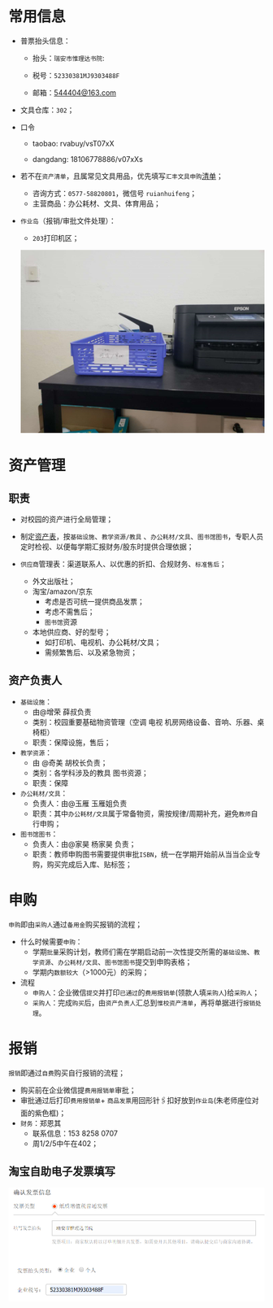 # 常用信息

- 普票抬头信息：
  - 抬头：`瑞安市惟理达书院`: 
  - 税号：`52330381MJ9303488F`

  - 邮箱：544404@163.com

- 文具仓库：`302`；

- 口令

  - taobao: rvabuy/vsT07xX

  - dangdang: 18106778886/v07xXs

- 若不在`资产清单`，且属常见文具用品，优先填写`汇丰文具申购`[清单](https://shimo.im/sheet/UFae1MU8GmUXUKeu/3bjMr)；

  - 咨询方式：`0577-58820801`，微信号 `ruianhuifeng`；
  - 主营商品：办公耗材、文具、体育用品；

- `作业岛`（报销/审批文件处理）：

  - `203`打印机区；

  ![1555480928579](media/1555480928579.png)

  



# 资产管理

## 职责

- 对校园的资产进行全局管理；

- 制定[资产表](https://docs.qq.com/sheet/DWGNUdFJId0ZxSG9K?tab=BB08J2)，按`基础设施`、`教学资源/教具` 、`办公耗材/文具`、`图书馆图书`，专职人员定时检视、以便每学期汇报财务/股东时提供合理依据；

- `供应商`管理表：渠道联系人、以优惠的折扣、合规财务、`标准售后`；

  - 外文出版社；
  - 淘宝/amazon/京东
    - 考虑是否可统一提供商品发票；
    - 考虑不需售后；
    - `图书馆`资源
  - 本地供应商、好的型号；
    - 如打印机、电视机、办公耗材/文具；
    - 需频繁售后、以及紧急物资；

  



## 资产负责人

  - `基础设施`：
      - 由@增荣 薛叔负责
      - 类别：校园重要基础物资管理（空调 电视 机房网络设备、音响、乐器、桌椅柜）
      - 职责：保障设施，售后；
  - `教学资源`：
      - 由 @奇美 胡校长负责；
      - 类别：各学科涉及的教具 图书资源；
      - 职责：保障
  - `办公耗材/文具`：
      - 负责人：由@玉雁 玉雁姐负责
      - 职责：其中`办公耗材/文具`属于常备物资，需按规律/周期补充，避免`教师`自行申购；
  - `图书馆图书`：
      - 负责人：由@家昊 杨家昊 负责；
      - 职责：教师申购图书需要提供审批`ISBN`，统一在学期开始前从当当企业专购，购买完成后入库、贴标签；



# 申购

`申购`即由`采购人`通过`备用金`购买报销的流程；

- 什么时候需要`申购`：
  - 学期`批量`采购计划，教师们需在学期启动前一次性提交所需的`基础设施`、`教学资源`、`办公耗材/文具`、`图书馆图书`提交到申购表格；
  - 学期内`数额较大`（>1000元）的采购；
- 流程
  - `申购人`：企业微信`提交`并打印`已通过`的`费用报销单`(领款人填`采购人`)给`采购人`；
  - `采购人`：完成`购买`后，由`资产负责人`汇总到`惟校资产清单`，再将单据进行`报销处理`。





# 报销

`报销`即通过`自费`购买自行报销的流程；

- 购买前在企业微信提`费用报销单`审批；
- 审批通过后打印`费用报销单`+ `商品发票`用回形针🖇扣好放到`作业岛`(朱老师座位对面的紫色框)；
- `财务`：郑恩其
  - 联系信息：153 8258 0707
  - 周1/2/5中午在402；



## 淘宝自助电子发票填写

![1555298968972](media/1555298968972.png)





